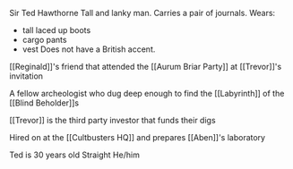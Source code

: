 Sir Ted Hawthorne
Tall and lanky man. Carries a pair of journals. 
Wears:
 - tall laced up boots
 - cargo pants
 - vest
Does not have a British accent.

[[Reginald]]'s friend that attended the [[Aurum Briar Party]] at [[Trevor]]'s invitation

A fellow archeologist who dug deep enough to find the [[Labyrinth]] of the [[Blind Beholder]]s

[[Trevor]] is the third party investor that funds their digs 

Hired on at the [[Cultbusters HQ]] and prepares [[Aben]]'s laboratory

Ted is 30 years old
Straight
He/him